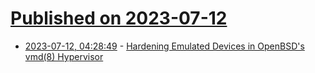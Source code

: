 # [Published on 2023-07-12](index.md)

* [2023-07-12, 04:28:49](https://lobste.rs/s/zpsvop/hardening_emulated_devices_openbsd_s_vmd) - [Hardening Emulated Devices in OpenBSD's vmd(8) Hypervisor](https://www.openbsd.org/papers/asiabsdcon2023-hardening_vmd_devices.pdf)
